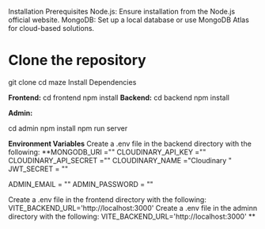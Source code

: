 Installation
Prerequisites
Node.js: Ensure installation from the Node.js official website.
MongoDB: Set up a local database or use MongoDB Atlas for cloud-based solutions.
# Clone the repository
git clone <repository-url>
cd maze
Install Dependencies

**Frontend:**
cd frontend
npm install
**Backend:**
cd backend
npm install

**Admin:**

cd admin
npm install
npm run server

**Environment Variables**
Create a .env file in the backend directory with the following:
**MONGODB_URI ="<URL>"
CLOUDINARY_API_KEY ="<API KEY>"
CLOUDINARY_API_SECRET ="<SECRET KEY>"
CLOUDINARY_NAME ="Cloudinary "
JWT_SECRET = "<SECRET>"


ADMIN_EMAIL = ""
ADMIN_PASSWORD = ""

Create a .env file in the frontend directory with the following:
VITE_BACKEND_URL='http://localhost:3000'
Create a .env file in the adminn directory with the following:
VITE_BACKEND_URL='http://localhost:3000'
**
